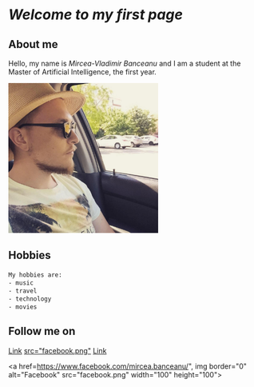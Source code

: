 # **_Welcome to my first page_**

## **About me**
Hello, my name is _Mircea-Vladimir Banceanu_ and I am a student at the Master of Artificial Intelligence, the first year.

<img src="photo.jpg" width="300" height="300">

## Hobbies
```
My hobbies are:
- music
- travel
- technology
- movies
```

## Follow me on

[Link](https://www.linkedin.com/in/mircea-vladimir-banceanu/) 
[src="facebook.png"](https://www.facebook.com/mircea.banceanu/)
[Link](https://www.instagram.com/mirceavladimir/)

<a href=https://www.facebook.com/mircea.banceanu/", img border="0" alt="Facebook" src="facebook.png" width="100" height="100">
